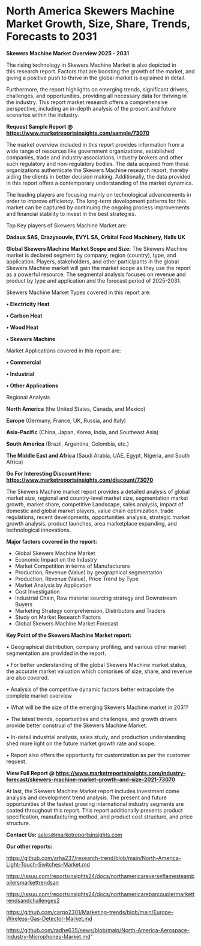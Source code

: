 # North America Skewers Machine Market Growth, Size, Share, Trends, Forecasts to 2031

<Strong> Skewers Machine Market Overview 2025 - 2031</strong>

The rising technology in Skewers Machine Market is also depicted in this research report. Factors that are boosting the growth of the market, and giving a positive push to thrive in the global market is explained in detail.

Furthermore, the report highlights on emerging trends, significant drivers, challenges, and opportunities, providing all necessary data for thriving in the industry. This report market research offers a comprehensive perspective, including an in-depth analysis of the present and future scenarios within the industry.

<strong>Request Sample Report @ <a href=https://www.marketreportsinsights.com/sample/73070>https://www.marketreportsinsights.com/sample/73070</a></strong>

The market overview included in this report provides information from a wide range of resources like government organizations, established companies, trade and industry associations, industry brokers and other such regulatory and non-regulatory bodies. The data acquired from these organizations authenticate the Skewers Machine research report, thereby aiding the clients in better decision making. Additionally, the data provided in this report offers a contemporary understanding of the market dynamics.

The leading players are focusing mainly on technological advancements in order to improve efficiency. The long-term development patterns for this market can be captured by continuing the ongoing process improvements and financial stability to invest in the best strategies.

Top Key players of Skewers Machine Market are:

<strong>Dadaux SAS, Crazysouvle, EVYL SA, Orbital Food Machinery, Halls UK</strong>

<strong><b>Global Skewers Machine Market Scope and Size:</b></strong>
The Skewers Machine market is declared segment by company, region (country), type, and application. Players, stakeholders, and other participants in the global Skewers Machine market will gain the market scope as they use the report as a powerful resource. The segmental analysis focuses on revenue and product by type and application and the forecast period of 2025-2031.

Skewers Machine Market Types covered in this report are:

<strong>• Electricity Heat

• Carbon Heat

• Wood Heat

• Skewers Machine</strong>

Market Applications covered in this report are:

<strong>• Commercial

• Industrial

• Other Applications</strong> 

Regional Analysis

<strong>North America</strong> (the United States, Canada, and Mexico)

<strong>Europe</strong> (Germany, France, UK, Russia, and Italy)

<strong>Asia-Pacific</strong> (China, Japan, Korea, India, and Southeast Asia)

<strong>South America</strong> (Brazil, Argentina, Colombia, etc.)

<strong>The Middle East and Africa</strong> (Saudi Arabia, UAE, Egypt, Nigeria, and South Africa)

<strong>Go For Interesting Discount Here: <a href=https://www.marketreportsinsights.com/discount/73070>https://www.marketreportsinsights.com/discount/73070</a></strong>

The Skewers Machine market report provides a detailed analysis of global market size, regional and country-level market size, segmentation market growth, market share, competitive Landscape, sales analysis, impact of domestic and global market players, value chain optimization, trade regulations, recent developments, opportunities analysis, strategic market growth analysis, product launches, area marketplace expanding, and technological innovations.

<strong><b>Major factors covered in the report:</b></strong>
<ul>
  <li>Global Skewers Machine Market </li>
  <li>Economic Impact on the Industry</li>
  <li>Market Competition in terms of Manufacturers</li>
  <li>Production, Revenue (Value) by geographical segmentation</li>
  <li>Production, Revenue (Value), Price Trend by Type</li>
  <li>Market Analysis by Application</li>
  <li>Cost Investigation</li>
  <li>Industrial Chain, Raw material sourcing strategy and Downstream Buyers</li>
  <li>Marketing Strategy comprehension, Distributors and Traders</li>
  <li>Study on Market Research Factors</li>
  <li>Global Skewers Machine Market Forecast</li>
</ul>

<strong><b>Key Point of the Skewers Machine Market report:</b></strong>

• Geographical distribution, company profiling, and various other market segmentation are provided in the report.

• For better understanding of the global Skewers Machine market status, the accurate market valuation which comprises of size, share, and revenue are also covered.

• Analysis of the competitive dynamic factors better extrapolate the complete market overview

• What will be the size of the emerging Skewers Machine market in 2031?

• The latest trends, opportunities and challenges, and growth drivers provide better construal of the Skewers Machine Market.

• In-detail industrial analysis, sales study, and production understanding shed more light on the future market growth rate and scope.

• Report also offers the opportunity for customization as per the customer request.

<strong><b>View Full Report @ <a href=https://www.marketreportsinsights.com/industry-forecast/skewers-machine-market-growth-and-size-2021-73070>https://www.marketreportsinsights.com/industry-forecast/skewers-machine-market-growth-and-size-2021-73070</a></b></strong>


At last, the Skewers Machine Market report includes investment come analysis and development trend analysis. The present and future opportunities of the fastest growing international industry segments are coated throughout this report. This report additionally presents product specification, manufacturing method, and product cost structure, and price structure.

<strong>Contact Us:</strong>
sales@marketreportsinsights.com

<strong>Our other reports:</strong>

<a href=https://github.com/arha237/research-trend/blob/main/North-America-Light-Touch-Switches-Market.md>https://github.com/arha237/research-trend/blob/main/North-America-Light-Touch-Switches-Market.md</a>

<a href=https://issuu.com/reportsinsights24/docs/northamericareverseflamesteamboilersmarkettrendsan>https://issuu.com/reportsinsights24/docs/northamericareverseflamesteamboilersmarkettrendsan</a>

<a href=https://issuu.com/reportsinsights24/docs/northamericarebarcouplermarkettrendsandchallenges2>https://issuu.com/reportsinsights24/docs/northamericarebarcouplermarkettrendsandchallenges2</a>

<a href=https://github.com/cargo2301/Marketing-trends/blob/main/Europe-Wireless-Gas-Detector-Market.md>https://github.com/cargo2301/Marketing-trends/blob/main/Europe-Wireless-Gas-Detector-Market.md</a>

<a href=https://github.com/radhe635/news/blob/main/North-America-Aerospace-Industry-Microphones-Market.md>https://github.com/radhe635/news/blob/main/North-America-Aerospace-Industry-Microphones-Market.md</a>"
